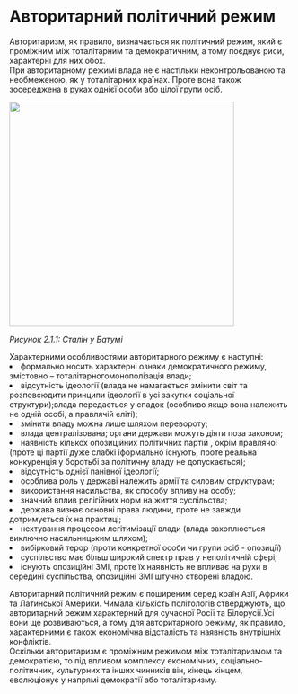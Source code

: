 # Авторитарний політичний режим

Авторитаризм, як правило, визначається як політичний режим, який є проміжним між
тоталітарним та демократичним, а тому поєднує риси, характерні для них обох.       
При авторитарному режимі влада не є настільки неконтрольованою та необмеженою, як у
тоталітарних країнах. Проте вона також зосереджена в руках однієї особи або цілої групи
осіб.       
<div class="space">
<div class="center">
<img src="1/713222216_147446_17399878748647165251.psd" width="400px" class="center"/>
<p><i>Рисунок 2.1.1:  Сталін у Батумі</i></p>
</div>
</div>
Характерними особливостями авторитарного режиму є наступні:         
<li>формально носить характерні ознаки демократичного режиму, змістовно –
тоталітарногомонополізація влади;
<li>відсутність ідеології (влада не намагається змінити світ та розповсюдити принципи
ідеології в усі закутки соціальної структури);влада передається у спадок (особливо якщо
вона належить не одній особі, а правлячій еліті);
<li>змінити владу можна лише шляхом перевороту;</li>
<li>влада централізована; органи держави можуть діяти поза законом;</li>
<li>наявність кількох опозиційних політичних партій , окрім правлячої (проте ці партії
дуже слабкі іформально існують, проте реальна конкуренція у боротьбі за політичну владу
не допускається);</li>
<li>відсутність однієї панівної ідеології;</li>
<li>особлива роль у державі належить армії та силовим структурам;</li>
<li>використання насильства, як способу впливу на особу;</li>
<li>значний вплив релігійних норм на життя суспільства;</li>
<li> держава визнає основні права людини, проте не завжди дотримується їх на практиці;</li>
<li>нехтування процесом легітимізації влади (влада захоплюється виключно
насильницьким шляхом);</li>
<li>вибірковий терор (проти конкретної особи чи групи осіб - опозиції)</li>
<li>суспільство має більш широкий спектр прав у неполітичній сфері;</li>
<li>існують опозиційні ЗМІ, проте їх наявність не впливає на рухи в середині суспільства,
опозиційні ЗМІ штучно створені владою.</li>

Авторитарний політичний режим є поширеним серед країн Азії, Африки та Латинської
Америки. Чимала кількість політологів стверджують, що авторитарний режим
характерний для сучасної Росії та Білорусії.Усі вони ще розвиваються, а тому для
авторитарного режиму, як правило, характерними є також економічна відсталість та
наявність внутрішніх конфліктів.        
Оскільки авторитаризм є проміжним режимом між тоталітаризмом та демократією, то під
впливом комплексу економічних, соціально-політичних, культурних та інших чинників
він, кінець кінцем, еволюціонує у напрямі демократії або тоталітаризму.      
